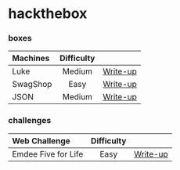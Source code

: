 # hackthebox

### boxes
| Machines | Difficulty | |
| :--- | :---: | :--- |
| Luke | Medium | [Write-up](https://medium.com/@bigb0ss/htb-luke-write-up-77aa52320250) |
| SwagShop | Easy | [Write-up](https://medium.com/@bigb0ss/htb-swagshop-write-up-50a560aa7a56?sk=8bc4c4a5bbf0707c158d1305f3e0143d) |
| JSON | Medium | [Write-up](https://medium.com/@bigb0ss/htb-json-write-up-6f91f89bcbf1) |

### challenges
| Web Challenge | Difficulty | |
| :--- | :---: | :--- |
| Emdee Five for Life | Easy | [Write-up](https://medium.com/@bigb0ss/htb-web-challenge-emdee-five-for-life-56cb0ddfd63f) |
